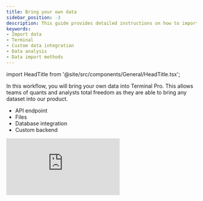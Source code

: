 ```yaml
---
title: Bring your own data
sidebar_position: -3
description: This guide provides detailed instructions on how to import your own data into Terminal using various methods. This allows for greater flexibility and customization in data analysis.
keywords:
- Import data
- Terminal
- Custom data integration
- Data analysis
- Data import methods
---
```


import HeadTitle from '@site/src/components/General/HeadTitle.tsx';

<HeadTitle title="Bring your own data | OpenBB Terminal Docs" />

In this workflow, you will bring your own data into Terminal Pro. This allows teams of quants and analysts total freedom as they are able to bring any dataset into our product.

- API endpoint
- Files
- Database integration
- Custom backend

<div style={{display: 'flex', justifyContent: 'center'}}>
    <iframe
        style={{width: '800px', height: '450px', display: 'block', margin: '0 auto'}}
        src="https://www.youtube.com/embed/rjqrUOXdpbs?si=xydOcjmyBkQ0tEi9"
        title="YouTube video player"
        frameBorder="0"
        allow="accelerometer; autoplay; clipboard-write; encrypted-media; gyroscope; picture-in-picture; web-share"
    />
</div>
